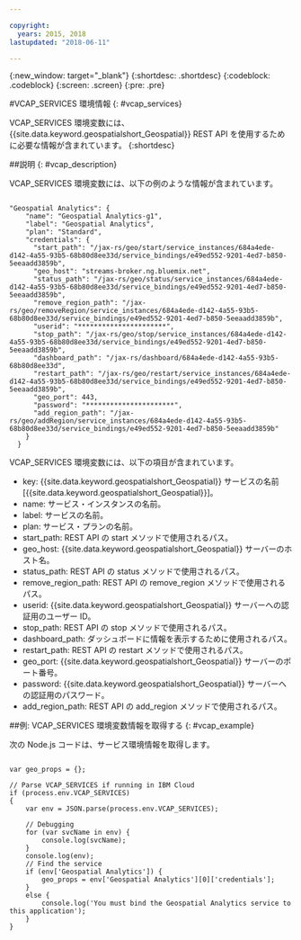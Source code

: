```yaml
---

copyright:
  years: 2015, 2018
lastupdated: "2018-06-11"

---
```


<!-- Attribute definitions -->
{:new_window: target="_blank"}
{:shortdesc: .shortdesc}
{:codeblock: .codeblock}
{:screen: .screen}
{:pre: .pre}

#VCAP_SERVICES 環境情報
{: #vcap_services}


VCAP_SERVICES 環境変数には、{{site.data.keyword.geospatialshort_Geospatial}} REST API を使用するために必要な情報が含まれています。
{:shortdesc}

##説明
{: #vcap_description}

VCAP_SERVICES 環境変数には、以下の例のような情報が含まれています。

<pre><code>
"Geospatial Analytics": {
    "name": "Geospatial Analytics-g1",
    "label": "Geospatial Analytics",
    "plan": "Standard",
    "credentials": {
      "start_path": "/jax-rs/geo/start/service_instances/684a4ede-d142-4a55-93b5-68b80d8ee33d/service_bindings/e49ed552-9201-4ed7-b850-5eeaadd3859b",
      "geo_host": "streams-broker.ng.bluemix.net",
      "status_path": "/jax-rs/geo/status/service_instances/684a4ede-d142-4a55-93b5-68b80d8ee33d/service_bindings/e49ed552-9201-4ed7-b850-5eeaadd3859b",
      "remove_region_path": "/jax-rs/geo/removeRegion/service_instances/684a4ede-d142-4a55-93b5-68b80d8ee33d/service_bindings/e49ed552-9201-4ed7-b850-5eeaadd3859b",
      "userid": "**********************",
      "stop_path": "/jax-rs/geo/stop/service_instances/684a4ede-d142-4a55-93b5-68b80d8ee33d/service_bindings/e49ed552-9201-4ed7-b850-5eeaadd3859b",
      "dashboard_path": "/jax-rs/dashboard/684a4ede-d142-4a55-93b5-68b80d8ee33d",
      "restart_path": "/jax-rs/geo/restart/service_instances/684a4ede-d142-4a55-93b5-68b80d8ee33d/service_bindings/e49ed552-9201-4ed7-b850-5eeaadd3859b",
      "geo_port": 443,
      "password": "**********************",
      "add_region_path": "/jax-rs/geo/addRegion/service_instances/684a4ede-d142-4a55-93b5-68b80d8ee33d/service_bindings/e49ed552-9201-4ed7-b850-5eeaadd3859b"
    }
  }
</code></pre>

VCAP_SERVICES 環境変数には、以下の項目が含まれています。

* key: {{site.data.keyword.geospatialshort_Geospatial}} サービスの名前 [{{site.data.keyword.geospatialshort_Geospatial}}]。
* name: サービス・インスタンスの名前。
* label: サービスの名前。
* plan: サービス・プランの名前。
* start_path: REST API の start メソッドで使用されるパス。
* geo_host: {{site.data.keyword.geospatialshort_Geospatial}} サーバーのホスト名。
* status_path: REST API の status メソッドで使用されるパス。
* remove_region_path: REST API の remove_region メソッドで使用されるパス。
* userid: {{site.data.keyword.geospatialshort_Geospatial}} サーバーへの認証用のユーザー ID。
* stop_path: REST API の stop メソッドで使用されるパス。
* dashboard_path: ダッシュボードに情報を表示するために使用されるパス。
* restart_path: REST API の restart メソッドで使用されるパス。
* geo_port: {{site.data.keyword.geospatialshort_Geospatial}} サーバーのポート番号。
* password: {{site.data.keyword.geospatialshort_Geospatial}} サーバーへの認証用のパスワード。
* add_region_path: REST API の add_region メソッドで使用されるパス。


##例: VCAP_SERVICES 環境変数情報を取得する
{: #vcap_example}

次の Node.js コードは、サービス環境情報を取得します。

<pre><code>
var geo_props = {};

// Parse VCAP_SERVICES if running in IBM Cloud
if (process.env.VCAP_SERVICES)
{
	var env = JSON.parse(process.env.VCAP_SERVICES);

	// Debugging
	for (var svcName in env) {
		console.log(svcName);
	}
	console.log(env);
	// Find the service
	if (env['Geospatial Analytics']) {
		geo_props = env['Geospatial Analytics'][0]['credentials'];
	}
	else {
		console.log('You must bind the Geospatial Analytics service to this application');
	}
}
</code></pre>

